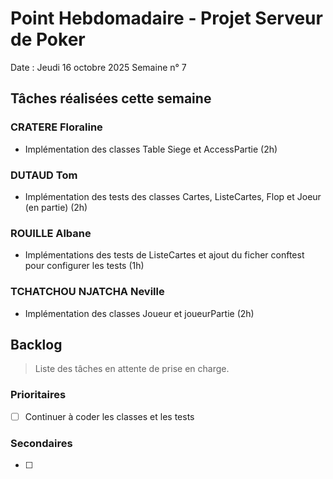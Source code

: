 # Point Hebdomadaire - Projet Serveur de Poker

Date : Jeudi 16 octobre 2025
Semaine n° 7

## Tâches réalisées cette semaine

### CRATERE Floraline

- Implémentation des classes Table Siege et AccessPartie (2h)


### DUTAUD Tom

- Implémentation des tests des classes Cartes, ListeCartes, Flop et Joeur (en partie) (2h)


### ROUILLE Albane

- Implémentations des tests de ListeCartes et ajout du ficher conftest pour configurer les tests (1h)

### TCHATCHOU NJATCHA Neville

- Implémentation des classes Joueur et joueurPartie (2h)

## Backlog

> Liste des tâches en attente de prise en charge.

### Prioritaires

- [ ] Continuer à coder les classes et les tests


### Secondaires

- [ ] 
